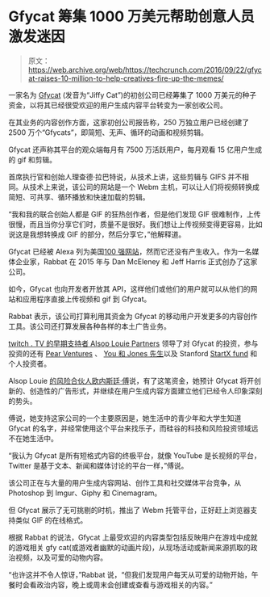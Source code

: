 # Gfycat 筹集 1000 万美元帮助创意人员激发迷因 

> 原文：<https://web.archive.org/web/https://techcrunch.com/2016/09/22/gfycat-raises-10-million-to-help-creatives-fire-up-the-memes/>

一家名为 [Gfycat](https://web.archive.org/web/20221225141005/http://gfycat.com/) (发音为“Jiffy Cat”)的初创公司已经筹集了 1000 万美元的种子资金，以将其已经很受欢迎的用户生成内容平台转变为一家创收公司。

在其业务的内容创作方面，这家初创公司报告称，250 万独立用户已经创建了 2500 万个“Gfycats”，即简短、无声、循环的动画和视频剪辑。

Gfycat 还声称其平台的观众端每月有 7500 万活跃用户，每月观看 15 亿用户生成的 gif 和剪辑。

首席执行官和创始人理查德·拉巴特说，从技术上讲，这些剪辑与 GIFS 并不相同。从技术上来说，该公司的网站是一个 Webm 主机，可以让人们将视频转换成简短、可共享、循环播放和快速加载的剪辑。

“我和我的联合创始人都是 GIF 的狂热创作者，但是他们发现 GIF 很难制作，上传很慢，而且当你分享它们时，质量不是很好。我们想让上传视频变得更容易，比如说这是我想转换成 GIF 的部分，然后分享它，”他解释道。

Gfycat 已经被 Alexa 列为美国[100 强网站](https://web.archive.org/web/20221225141005/http://www.alexa.com/siteinfo/gfycat.com)，然而它还没有产生收入。作为一名媒体企业家，Rabbat 在 2015 年与 Dan McEleney 和 Jeff Harris 正式创办了这家公司。

如今，Gfycat 也向开发者开放其 API，这样他们或他们的用户就可以从他们的网站和应用程序直接上传视频和 gif 到 Gfycat。

Rabbat 表示，该公司打算利用其资金为 Gfycat 的移动用户开发更多的内容创作工具。该公司还打算发展各种各样的本土广告业务。

[twitch . TV 的早期支持者 Alsop Louie Partners](https://web.archive.org/web/20221225141005/http://www.alsop-louie.com/) 领导了对 Gfycat 的投资，参与投资的还有 [Pear Ventures](https://web.archive.org/web/20221225141005/http://www.pear.vc/) 、 [You 和 Jones 先生](https://web.archive.org/web/20221225141005/http://www.youandmrjones.com/)以及 Stanford [StartX fund](https://web.archive.org/web/20221225141005/http://startx.com/) 和个人投资者。

Alsop Louie [的风险合伙人欧内斯廷·傅](https://web.archive.org/web/20221225141005/http://www.alsop-louie.com/team/ernestine-fu/)说，有了这笔资金，她预计 Gfycat 将开创新的、创造性的广告形式，并继续在用户生成内容方面建立他们已经令人印象深刻的势头。

傅说，她支持这家公司的一个主要原因是，她生活中的青少年和大学生知道 Gfycat 的名字，并经常使用这个平台来找乐子，而硅谷的科技和风险投资领域远不在她生活中。

“我认为 Gfycat 是所有短格式内容的终极平台，就像 YouTube 是长视频的平台，Twitter 是基于文本、新闻和媒体讨论的平台一样，”傅说。

该公司正在与大量的用户生成内容网站、创作工具和社交媒体平台竞争，从 Photoshop 到 Imgur、Giphy 和 Cinemagram。

但 Gfycat 展示了无可挑剔的时机，推出了 Webm 托管平台，正好赶上浏览器支持类似 GIF 的在线格式。

根据 Rabbat 的说法，Gfycat 上最受欢迎的内容类型包括反映用户在游戏中成就的游戏相关 gfy cat(或游戏者幽默的动画片段)，从现场活动或新闻来源抓取的政治视频，以及可爱的动物内容。

“也许这并不令人惊讶，”Rabbat 说，“但我们发现用户每天从可爱的动物开始，午餐时会看政治内容，晚上或周末会创建或查看与游戏相关的内容。”